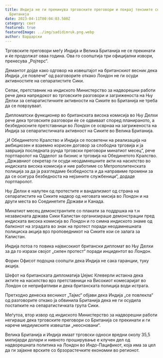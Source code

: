 ```yaml
---
title: Индија не ги прекинува трговските преговори и покрај тензиите со Велика
  Британија
date: 2023-04-11T00:04:03.500Z
category: свет
featured: true
featuredImage: ../img/sadidimruk.png.webp
author: Вардарски
---
```


Трговските преговори меѓу Индија и Велика Британија не се прекинати и ќе продолжат оваа година. Ова го соопштија три официјални извори, пренесува „Ројтерс“.

Демантот дојде како одговор на извештајот на британскиот весник дека Индија „се повлече“ од разговорите откако Лондон не ги осуди активностите на сепаратистите Сики.

Сепак, претставник на индиското Министерство за надворешни работи рече дека напредокот во трговските разговори и загриженоста на Њу Делхи за сепаратистичките активности на Сиките во Британија не треба да се поврзуваат.

Дипломатски функционер во британската висока комисија во Њу Делхи рече дека трговските разговори ќе се одвиваат според планираното, а безбедносните претставници во Лондон се осврнаа на загриженоста на Индија за сепаратистичката активност на Сиките во Велика Британија.

„И Обединетото Кралство и Индија се посветени на реализација на амбициозен и взаемно корисен договор за слободна трговија и ја завршија последната рунда трговски преговори минатиот месец“, рече портпаролот на Одделот за бизнис и трговија на Обединетото Кралство.
„Државниот секретар ги осуди неодамнешните акти на насилство во индиската висока комисија и ние работиме со Метрополитенската полиција за да ја разгледаме безбедноста и да направиме промени за да се осигура безбедноста на нејзините службеници“, додаде портпаролот.

Њу Делхи е налутен од протестите и вандализмот од страна на сепаратистите на Сиките надвор од неговата мисија во Лондон и на други места во Соединетите Држави и Канада.

Минатиот месец демонстрантите со плакати за поддршка на т.н независната држава Сики Калистан организираше демонстрации пред индиската висока комисија во Лондон и го симна индиското знаме од балконот на зградата во знак на протест поради неодамнешната полициска акција врз проповедникот на Сиките кои се залага за Калистан.

Индија потоа го повика највисокиот британски дипломат во Њу Делхи за да го изрази својот „силен протест“ поради инцидентот во Лондон.

Форин Офисот подоцна соопшти дека Индија не сака гаранции, туку акција.

Шефот на британската дипломатија Џејмс Клеверли истакна дека актите на насилство врз претставници на Високиот комесаријат во Лондон се неприфатливи и дека британската полиција води истрага.

Претходно денеска весникот „Тајмс“ објави дека Индија „се повлекла“ од разговорите откако ја обвинила Британија дека не ги осудила постапките на сепаратистичката група Сики.

Меѓутоа, втор извор од индиското Министерство за надворешни работи негираше дека трговските преговори со Британија се прекинати и ги нарече медиумските извештаи „неосновани“.

Велика Британија и Индија имаат трговски односи вредни околу 35,5 милијарди долари и нивното проширување е клучен дел од надворешната политика на Лондон во Индо-Пацификот, која има за цел да ги зајакне врските со брзорастечките економии во регионот.
